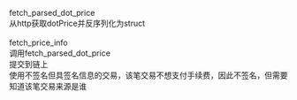 fetch_parsed_dot_price</br>
  从http获取dotPrice并反序列化为struct</br>
  </br>
fetch_price_info</br>
  调用fetch_parsed_dot_price</br>
  提交到链上</br>
  使用不签名但具签名信息的交易，该笔交易不想支付手续费，因此不签名，但需要知道该笔交易来源是谁</br>
  
